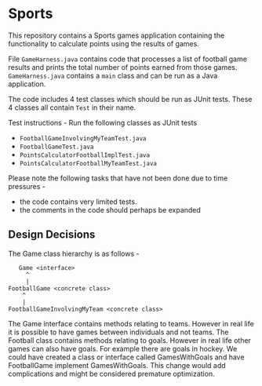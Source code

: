 # Sports

This repository contains a Sports games application containing the functionality to calculate points using the results of games.

File `GameHarness.java` contains code that processes a list of football game results and prints the total number of points earned from those games. `GameHarness.java` contains a `main` class and can be run as a Java application.

The code includes 4 test classes which should be run as JUnit tests. These 4 classes all contain `Test` in their name. 

Test instructions -
Run the following classes as JUnit tests
-  `FootballGameInvolvingMyTeamTest.java`
-  `FootballGameTest.java`
-  `PointsCalculatorFootballImplTest.java`
-  `PointsCalculatorFootballMyTeamTest.java`

Please note the following tasks that have not been done due to time pressures -
- the code contains very limited tests.
- the comments in the code should perhaps be expanded

## Design Decisions

The Game class hierarchy is as follows -


       Game <interface>
         ^
         |
    FootballGame <concrete class>
        ^
        |
    FootballGameInvolvingMyTeam <concrete class>

  
The Game interface contains methods relating to teams. However in real life it is possible to have games between individuals and not teams. The Football class contains methods relating to goals. However in real life other games can also have goals. For example there are goals in hockey. We could have created a class or interface called GamesWithGoals and have FootballGame implement GamesWithGoals. This change would add complications and might be considered premature optimization.
